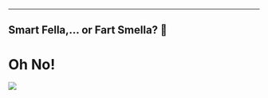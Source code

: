 ----------------------------------
Smart Fella,... or Fart Smella? 🥱
----------------------------------
<h1>Oh No!</h1>
<img src="https://user-images.githubusercontent.com/36748051/222126470-5450b88a-b0ae-40cd-90f3-b3a0cd604e19.png">
